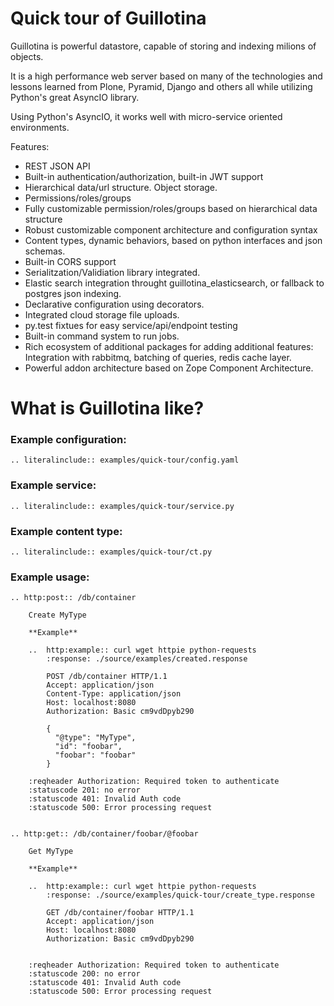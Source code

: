 # Quick tour of Guillotina

Guillotina is powerful datastore, capable of storing and indexing milions of objects.

It is a high performance web server based on many of the technologies and lessons learned
from Plone, Pyramid, Django and others all while utilizing Python's great AsyncIO library.

Using Python's AsyncIO, it works well with micro-service oriented environments.

Features:
 - REST JSON API
 - Built-in authentication/authorization, built-in JWT support
 - Hierarchical data/url structure. Object storage.
 - Permissions/roles/groups
 - Fully customizable permission/roles/groups based on hierarchical data structure
 - Robust customizable component architecture and configuration syntax
 - Content types, dynamic behaviors, based on python interfaces and json schemas.
 - Built-in CORS support
 - Serialitzation/Validiation library integrated.
 - Elastic search integration throught guillotina_elasticsearch, or fallback to postgres
   json indexing.
 - Declarative configuration using decorators.
 - Integrated cloud storage file uploads.
 - py.test fixtues for easy service/api/endpoint testing
 - Built-in command system to run jobs.
 - Rich ecosystem of additional packages for adding additional features: Integration with
   rabbitmq, batching of queries, redis cache layer.
 - Powerful  addon architecture based on Zope Component Architecture.


What is Guillotina like?
========================

### Example configuration:

```eval_rst
.. literalinclude:: examples/quick-tour/config.yaml
```

### Example service:

```eval_rst
.. literalinclude:: examples/quick-tour/service.py
```

### Example content type:

```eval_rst
.. literalinclude:: examples/quick-tour/ct.py
```

### Example usage:

```eval_rst
.. http:post:: /db/container

    Create MyType

    **Example**

    ..  http:example:: curl wget httpie python-requests
        :response: ./source/examples/created.response

        POST /db/container HTTP/1.1
        Accept: application/json
        Content-Type: application/json
        Host: localhost:8080
        Authorization: Basic cm9vdDpyb290

        {
          "@type": "MyType",
          "id": "foobar",
          "foobar": "foobar"
        }

    :reqheader Authorization: Required token to authenticate
    :statuscode 201: no error
    :statuscode 401: Invalid Auth code
    :statuscode 500: Error processing request


.. http:get:: /db/container/foobar/@foobar

    Get MyType

    **Example**

    ..  http:example:: curl wget httpie python-requests
        :response: ./source/examples/quick-tour/create_type.response

        GET /db/container/foobar HTTP/1.1
        Accept: application/json
        Host: localhost:8080
        Authorization: Basic cm9vdDpyb290


    :reqheader Authorization: Required token to authenticate
    :statuscode 200: no error
    :statuscode 401: Invalid Auth code
    :statuscode 500: Error processing request
```
